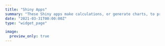```yaml
---
title: "Shiny Apps" 
summary: "These Shiny apps make calculations, or generate charts, to provide answers or comparisons about fundamental turfgrass management practices." 
date: "2021-03-31T00:00:00Z"
type: "widget_page"

image:
  preview_only: true 
---
```



